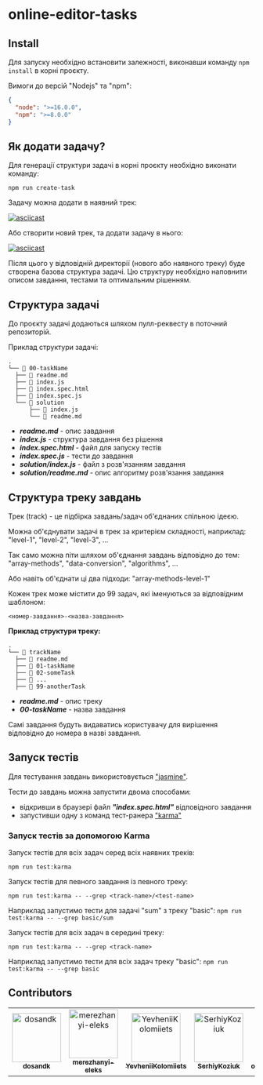 # online-editor-tasks

## Install

Для запуску необхідно встановити залежності, виконавши
команду `npm install` в корні проєкту.

Вимоги до версій "Nodejs" та "npm":

```json
{
  "node": ">=16.0.0",
  "npm": ">=8.0.0"
}
```

## Як додати задачу?

Для генерації структури задачі в корні проєкту необхідно виконати команду:

```
npm run create-task
```

Задачу можна додати в наявний трек:

[![asciicast](https://asciinema.org/a/497519.svg)](https://asciinema.org/a/497519)

Або створити новий трек, та додати задачу в нього:

[![asciicast](https://asciinema.org/a/qyGZKKVPQn6u5NUwtVOgMKgxT.svg)](https://asciinema.org/a/qyGZKKVPQn6u5NUwtVOgMKgxT)

Після цього у відповідній директорії (нового або наявного треку) буде створена
базова структура задачі. Цю структуру необхідно наповнити описом завдання, тестами
та оптимальним рішенням.

## Структура задачі

До проєкту задачі додаються шляхом пулл-реквесту в поточний репозиторій.

Приклад структури задачі:

```
.
└── 📁 00-taskName
  ├── 📄 readme.md
  ├── 📄 index.js
  ├── 📄 index.spec.html
  ├── 📄 index.spec.js
  └── 📁 solution
      ├── 📄 index.js
      └── 📄 readme.md
```

- **_readme.md_** - опис завдання
- **_index.js_** - структура завдання без рішення
- **_index.spec.html_** - файл для запуску тестів
- **_index.spec.js_** - тести до завдання
- **_solution/index.js_** - файл з розв'язанням завдання
- **_solution/readme.md_** - опис алгоритму розв'язання завдання

## Структура треку завдань

Трек (track) - це підбірка завдань/задач об'єднаних спільною ідеєю.

Можна об'єднувати задачі в трек за критерієм складності, наприклад:
"level-1", "level-2", "level-3", ...

Так само можна піти шляхом об'єднання завдань відповідно до тем:
"array-methods", "data-conversion", "algorithms", ...

Або навіть об'єднати ці два підходи: "array-methods-level-1"

Кожен трек може містити до 99 задач, які іменуються за відповідним шаблоном:

```
<номер-завдання>-<назва-завдання>
```

**Приклад структури треку:**

```
.
└── 📁 trackName
  ├── 📄 readme.md
  ├── 📁 01-taskName
  ├── 📁 02-someTask
  ├── 📁 ...
  ├── 📁 99-anotherTask
```

- **_readme.md_** - опис треку
- **_00-taskName_** - назва завдання

Самі завдання будуть видаватись користувачу для вирішення відповідно до номера в
назві завдання.

## Запуск тестів

Для тестування завдань використовується ["jasmine"](https://github.com/jasmine/jasmine).

Тести до завдань можна запустити двома способами:

- відкривши в браузері файл **_"index.spec.html"_** відповідного завдання
- запустивши одну з команд тест-ранера ["karma"](https://karma-runner.github.io/latest/index.html)

### Запуск тестів за допомогою Karma

Запуск тестів для всіх задач серед всіх наявних треків:

```
npm run test:karma
```

Запуск тестів для певного завдання із певного треку:

```
npm run test:karma -- --grep <track-name>/<test-name>
```

Наприклад запустимо тести для задачі "sum" з треку "basic":
`npm run test:karma -- --grep basic/sum`

Запуск тестів для всіх задач в середині треку:

```
npm run test:karma -- --grep <track-name>
```

Наприклад запустимо тести для всіх задач треку "basic":
`npm run test:karma -- --grep basic`

## Contributors

<!-- readme: collaborators,contributors -start -->
<table>
<tr>
    <td align="center">
        <a href="https://github.com/dosandk">
            <img src="https://avatars.githubusercontent.com/u/7078894?v=4" width="100;" alt="dosandk"/>
            <br />
            <sub><b>dosandk</b></sub>
        </a>
    </td>
    <td align="center">
        <a href="https://github.com/merezhanyi-eleks">
            <img src="https://avatars.githubusercontent.com/u/103418570?v=4" width="100;" alt="merezhanyi-eleks"/>
            <br />
            <sub><b>merezhanyi-eleks</b></sub>
        </a>
    </td>
    <td align="center">
        <a href="https://github.com/YevheniiKolomiiets">
            <img src="https://avatars.githubusercontent.com/u/37960571?v=4" width="100;" alt="YevheniiKolomiiets"/>
            <br />
            <sub><b>YevheniiKolomiiets</b></sub>
        </a>
    </td>
    <td align="center">
        <a href="https://github.com/SerhiyKoziuk">
            <img src="https://avatars.githubusercontent.com/u/113430116?v=4" width="100;" alt="SerhiyKoziuk"/>
            <br />
            <sub><b>SerhiyKoziuk</b></sub>
        </a>
    </td>
    <td align="center">
        <a href="https://github.com/olenaabakumenkoe">
            <img src="https://avatars.githubusercontent.com/u/131757328?v=4" width="100;" alt="olenaabakumenkoe"/>
            <br />
            <sub><b>olenaabakumenkoe</b></sub>
        </a>
    </td>
    <td align="center">
        <a href="https://github.com/ivan-kodola-eleks">
            <img src="https://avatars.githubusercontent.com/u/107475056?v=4" width="100;" alt="ivan-kodola-eleks"/>
            <br />
            <sub><b>ivan-kodola-eleks</b></sub>
        </a>
    </td></tr>
</table>
<!-- readme: collaborators,contributors -end -->
